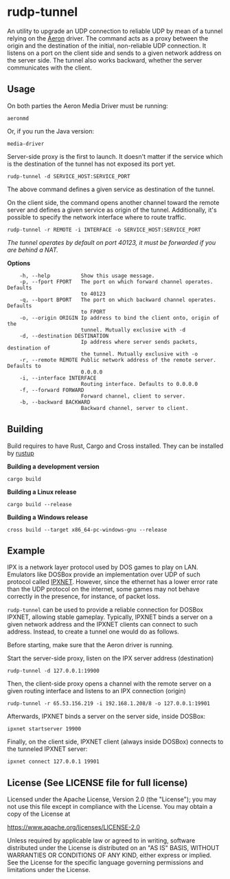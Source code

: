 rudp-tunnel
===========

An utility to upgrade an UDP connection to reliable UDP by mean of a tunnel relying on the [Aeron](https://github.com/real-logic/aeron) driver.
The command acts as a proxy between the origin and the destination of the initial, non-reliable UDP connection.
It listens on a port on the client side and sends to a given network address on the server side.
The tunnel also works backward, whether the server communicates with the client.

Usage
-----

On both parties the Aeron Media Driver must be running:

    aeronmd

Or, if you run the Java version:

    media-driver

Server-side proxy is the first to launch. It doesn't matter if the service which is the destination of the tunnel has not exposed its port yet.

    rudp-tunnel -d SERVICE_HOST:SERVICE_PORT

The above command defines a given service as destination of the tunnel.

On the client side, the command opens another channel toward the remote server and defines a given service as origin of the tunnel.
Additionally, it's possible to specify the network interface where to route traffic.

    rudp-tunnel -r REMOTE -i INTERFACE -o SERVICE_HOST:SERVICE_PORT 

*The tunnel operates by default on port 40123, it must be forwarded if you are behind a NAT.*


**Options**

        -h, --help          Show this usage message.
        -p, --fport FPORT   The port on which forward channel operates. Defaults
                            to 40123
        -q, --bport BPORT   The port on which backward channel operates. Defaults
                            to FPORT
        -o, --origin ORIGIN Ip address to bind the client onto, origin of the
                            tunnel. Mutually exclusive with -d
        -d, --destination DESTINATION
                            Ip address where server sends packets, destination of
                            the tunnel. Mutually exclusive with -o
        -r, --remote REMOTE Public network address of the remote server. Defaults to
                            0.0.0.0
        -i, --interface INTERFACE
                            Routing interface. Defaults to 0.0.0.0
        -f, --forward FORWARD
                            Forward channel, client to server.
        -b, --backward BACKWARD
                            Backward channel, server to client.





Building
--------

Build requires to have Rust, Cargo and Cross installed. They can be installed by [rustup](https://rustup.rs/)

**Building a development version**

    cargo build

**Building a Linux release**

    cargo build --release

**Building a Windows release**

    cross build --target x86_64-pc-windows-gnu --release


Example
-------

IPX is a network layer protocol used by DOS games to play on LAN.
Emulators like DOSBox provide an implementation over UDP of such protocol called [IPXNET](https://www.dosbox.com/wiki/Connectivity#IPX_emulation). 
However, since the ethernet has a lower error rate than the UDP protocol on the internet, 
some games may not behave correctly in the presence, for instance, of packet loss.

`rudp-tunnel` can be used to provide a reliable connection for DOSBox IPXNET, allowing stable gameplay.
Typically, IPXNET binds a server on a given network address and the IPXNET clients can connect to such address.
Instead, to create a tunnel one would do as follows.

Before starting, make sure that the Aeron driver is running. 

Start the server-side proxy, listen on the IPX server address (destination)

    rudp-tunnel -d 127.0.0.1:19900

Then, the client-side proxy opens a channel with the remote server on a given routing interface and listens to an IPX connection (origin)  
 
    rudp-tunnel -r 65.53.156.219 -i 192.168.1.208/8 -o 127.0.0.1:19901
 
Afterwards, IPXNET binds a server on the server side, inside DOSBox:

    ipxnet startserver 19900

Finally, on the client side, IPXNET client (always inside DOSBox) connects to the tunneled IPXNET server:

    ipxnet connect 127.0.0.1 19901

License (See LICENSE file for full license)
-------------------------------------------

Licensed under the Apache License, Version 2.0 (the "License"); you may not use this file except in compliance with the License. You may obtain a copy of the License at

https://www.apache.org/licenses/LICENSE-2.0

Unless required by applicable law or agreed to in writing, software distributed under the License is distributed on an "AS IS" BASIS, WITHOUT WARRANTIES OR CONDITIONS OF ANY KIND, either express or implied. See the License for the specific language governing permissions and limitations under the License.